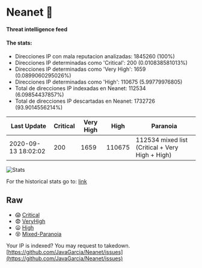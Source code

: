 # Neanet :hocho:
#### Threat intelligence feed
#### The stats:

- Direcciones IP con mala reputacion analizadas: 1845260 (100%)
- Direcciones IP determinadas como 'Critical':  200 (0.010838581013%)
- Direcciones IP determinadas como 'Very High':  1659 (0.0899060295026%)
- Direcciones IP determinadas como 'High':  110675 (5.99779976805)
- Total de direcciones IP indexadas en Neanet:  112534 (6.09854437857%)
- Total de direcciones IP descartadas en Neanet:  1732726 (93.9014556214%)

| Last Update | Critical | Very High | High | Paranoia |
| --- | --- | --- | --- | --- |
| 2020-09-13 18:02:02 | 200 | 1659 | 110675 | 112534 mixed list (Critical + Very High + High)|

![Stats](https://docs.google.com/spreadsheets/d/e/2PACX-1vSnaNMIXVabIpDJjufMlzH7poXnshF3mgd8Is1g9ytUEzVsP5my4Trn8f-xkoLLQ38xpL3HtmUexLo6/pubchart?oid=501124687&format=image)

For the historical stats go to: [link](/stats.csv)
## Raw
- :scream: [Critical](https://raw.githubusercontent.com/JavaGarcia/Neanet/master/blacklists/neanet_critical.txt)
- :fearful: [VeryHigh](https://raw.githubusercontent.com/JavaGarcia/Neanet/master/blacklists/neanet_veryHigh.txtt)
- :frowning: [High](https://raw.githubusercontent.com/JavaGarcia/Neanet/master/blacklists/neanet_high.txt)
- :dizzy_face: [Mixed-Paranoia](https://raw.githubusercontent.com/JavaGarcia/Neanet/master/blacklists/neanet_all.txt)


Your IP is indexed? You may request to takedown. [https://github.com/JavaGarcia/Neanet/issues](https://github.com/JavaGarcia/Neanet/issues)



























































































































































































































































































































































































































































































































































































































































































































































































